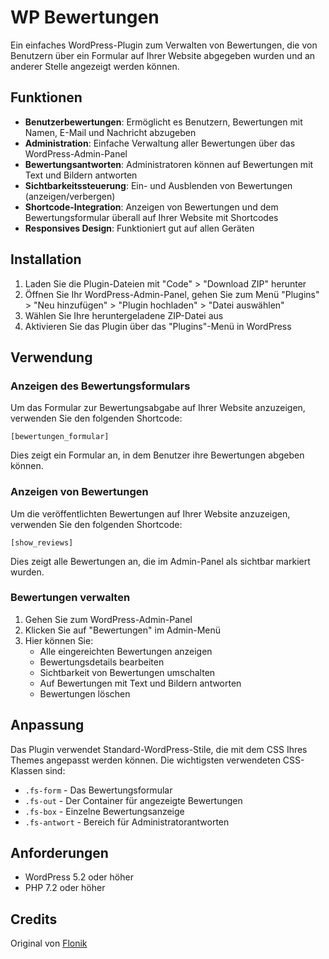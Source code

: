 # WP Bewertungen

Ein einfaches WordPress-Plugin zum Verwalten von Bewertungen, die von Benutzern über ein Formular auf Ihrer Website abgegeben wurden und an anderer Stelle angezeigt werden können.

## Funktionen

- **Benutzerbewertungen**: Ermöglicht es Benutzern, Bewertungen mit Namen, E-Mail und Nachricht abzugeben
- **Administration**: Einfache Verwaltung aller Bewertungen über das WordPress-Admin-Panel
- **Bewertungsantworten**: Administratoren können auf Bewertungen mit Text und Bildern antworten
- **Sichtbarkeitssteuerung**: Ein- und Ausblenden von Bewertungen (anzeigen/verbergen)
- **Shortcode-Integration**: Anzeigen von Bewertungen und dem Bewertungsformular überall auf Ihrer Website mit Shortcodes
- **Responsives Design**: Funktioniert gut auf allen Geräten

## Installation

1. Laden Sie die Plugin-Dateien mit "Code" > "Download ZIP" herunter
2. Öffnen Sie Ihr WordPress-Admin-Panel, gehen Sie zum Menü "Plugins" > "Neu hinzufügen" > "Plugin hochladen" > "Datei auswählen"
3. Wählen Sie Ihre heruntergeladene ZIP-Datei aus
4. Aktivieren Sie das Plugin über das "Plugins"-Menü in WordPress

## Verwendung

### Anzeigen des Bewertungsformulars

Um das Formular zur Bewertungsabgabe auf Ihrer Website anzuzeigen, verwenden Sie den folgenden Shortcode:

```
[bewertungen_formular]
```

Dies zeigt ein Formular an, in dem Benutzer ihre Bewertungen abgeben können.

### Anzeigen von Bewertungen

Um die veröffentlichten Bewertungen auf Ihrer Website anzuzeigen, verwenden Sie den folgenden Shortcode:

```
[show_reviews]
```

Dies zeigt alle Bewertungen an, die im Admin-Panel als sichtbar markiert wurden.

### Bewertungen verwalten

1. Gehen Sie zum WordPress-Admin-Panel
2. Klicken Sie auf "Bewertungen" im Admin-Menü
3. Hier können Sie:
   - Alle eingereichten Bewertungen anzeigen
   - Bewertungsdetails bearbeiten
   - Sichtbarkeit von Bewertungen umschalten
   - Auf Bewertungen mit Text und Bildern antworten
   - Bewertungen löschen

## Anpassung

Das Plugin verwendet Standard-WordPress-Stile, die mit dem CSS Ihres Themes angepasst werden können. Die wichtigsten verwendeten CSS-Klassen sind:

- `.fs-form` - Das Bewertungsformular
- `.fs-out` - Der Container für angezeigte Bewertungen
- `.fs-box` - Einzelne Bewertungsanzeige
- `.fs-antwort` - Bereich für Administratorantworten

## Anforderungen

- WordPress 5.2 oder höher
- PHP 7.2 oder höher

## Credits

Original von [Flonik](https://flonik.de)
